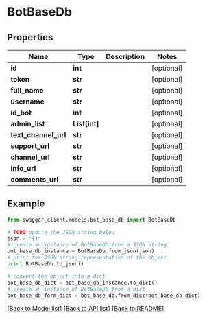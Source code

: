 # BotBaseDb


## Properties

Name | Type | Description | Notes
------------ | ------------- | ------------- | -------------
**id** | **int** |  | [optional] 
**token** | **str** |  | [optional] 
**full_name** | **str** |  | [optional] 
**username** | **str** |  | [optional] 
**id_bot** | **int** |  | [optional] 
**admin_list** | **List[int]** |  | [optional] 
**text_channel_url** | **str** |  | [optional] 
**support_url** | **str** |  | [optional] 
**channel_url** | **str** |  | [optional] 
**info_url** | **str** |  | [optional] 
**comments_url** | **str** |  | [optional] 

## Example

```python
from swagger_client.models.bot_base_db import BotBaseDb

# TODO update the JSON string below
json = "{}"
# create an instance of BotBaseDb from a JSON string
bot_base_db_instance = BotBaseDb.from_json(json)
# print the JSON string representation of the object
print BotBaseDb.to_json()

# convert the object into a dict
bot_base_db_dict = bot_base_db_instance.to_dict()
# create an instance of BotBaseDb from a dict
bot_base_db_form_dict = bot_base_db.from_dict(bot_base_db_dict)
```
[[Back to Model list]](../README.md#documentation-for-models) [[Back to API list]](../README.md#documentation-for-api-endpoints) [[Back to README]](../README.md)
